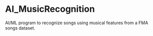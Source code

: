 # AI_MusicRecognition
AI/ML program to recognize songs using musical features from a FMA songs dataset.
